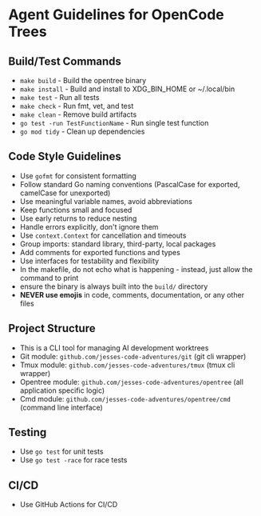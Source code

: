 # Agent Guidelines for OpenCode Trees

## Build/Test Commands
- `make build` - Build the opentree binary
- `make install` - Build and install to XDG_BIN_HOME or ~/.local/bin
- `make test` - Run all tests
- `make check` - Run fmt, vet, and test
- `make clean` - Remove build artifacts
- `go test -run TestFunctionName` - Run single test function
- `go mod tidy` - Clean up dependencies

## Code Style Guidelines
- Use `gofmt` for consistent formatting
- Follow standard Go naming conventions (PascalCase for exported, camelCase for unexported)
- Use meaningful variable names, avoid abbreviations
- Keep functions small and focused
- Use early returns to reduce nesting
- Handle errors explicitly, don't ignore them
- Use `context.Context` for cancellation and timeouts
- Group imports: standard library, third-party, local packages
- Add comments for exported functions and types
- Use interfaces for testability and flexibility
- In the makefile, do not echo what is happening - instead, just allow the command to print
- ensure the binary is always built into the `build/` directory
- **NEVER use emojis** in code, comments, documentation, or any other files

## Project Structure
- This is a CLI tool for managing AI development worktrees
- Git module: `github.com/jesses-code-adventures/git` (git cli wrapper)
- Tmux module: `github.com/jesses-code-adventures/tmux` (tmux cli wrapper)
- Opentree module: `github.com/jesses-code-adventures/opentree` (all application specific logic)
- Cmd module: `github.com/jesses-code-adventures/opentree/cmd` (command line interface)

## Testing
- Use `go test` for unit tests
- Use `go test -race` for race tests

## CI/CD
- Use GitHub Actions for CI/CD
